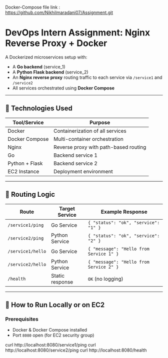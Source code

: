 
Docker-Compose file link : https://github.com/Nikhilmaradani07/Assignment.git

# DevOps Intern Assignment: Nginx Reverse Proxy + Docker

A Dockerized microservices setup with:
- A **Go backend** (service_1)
- A **Python Flask backend** (service_2)
- An **Nginx reverse proxy** routing traffic to each service via `/service1` and `/service2`
- All services orchestrated using **Docker Compose**

---

## 🧰 Technologies Used

| Tool/Service     | Purpose |
|------------------|---------|
| Docker           | Containerization of all services |
| Docker Compose   | Multi-container orchestration |
| Nginx            | Reverse proxy with path-based routing |
| Go               | Backend service 1 |
| Python + Flask   | Backend service 2 |
| EC2 Instance     | Deployment environment |


---

## 🔁 Routing Logic

| Route             | Target Service      | Example Response |
|------------------|---------------------|------------------|
| `/service1/ping` | Go Service          | `{ "status": "ok", "service": "1" }` |
| `/service2/ping` | Python Service      | `{ "status": "ok", "service": "2" }` |
| `/service1/hello`| Go Service          | `{ "message": "Hello from Service 1" }` |
| `/service2/hello`| Python Service      | `{ "message": "Hello from Service 2" }` |
| `/health`        | Static response     | `OK` (no logging) |

---

## 🚀 How to Run Locally or on EC2

### Prerequisites

- Docker & Docker Compose installed
- Port `8080` open (for EC2 security group)


curl http://localhost:8080/service1/ping
curl http://localhost:8080/service2/ping
curl http://localhost:8080/health
